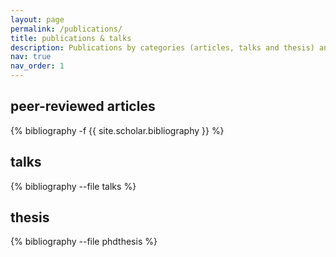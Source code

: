 ```yaml
---
layout: page
permalink: /publications/
title: publications & talks
description: Publications by categories (articles, talks and thesis) and in reversed chronological order.
nav: true
nav_order: 1
---
```

<!-- _pages/publications.md -->

<h2>peer-reviewed articles</h2>

<div class="publications">

{% bibliography -f {{ site.scholar.bibliography }} %}

</div>

<h2>talks</h2>

<div class="publications">

{% bibliography --file talks %}

</div>

<h2>thesis</h2>

<div class="publications">

{% bibliography --file phdthesis %}

</div>
